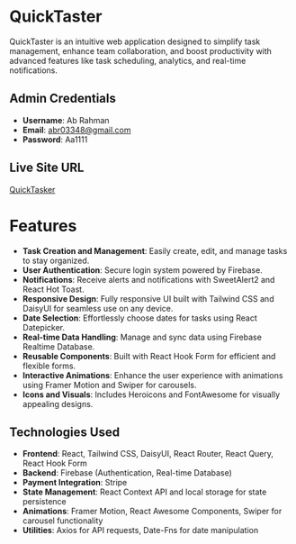 # QuickTaster

QuickTaster is an intuitive web application designed to simplify task management, enhance team collaboration, and boost productivity with advanced features like task scheduling, analytics, and real-time notifications.

## Admin Credentials

- **Username**: Ab Rahman
- **Email**: abr03348@gmail.com
- **Password**: Aa1111

## Live Site URL

[QuickTasker](https://quick-tasker-d56fa.web.app/)

# Features

- **Task Creation and Management**: Easily create, edit, and manage tasks to stay organized.
- **User Authentication**: Secure login system powered by Firebase.
- **Notifications**: Receive alerts and notifications with SweetAlert2 and React Hot Toast.
- **Responsive Design**: Fully responsive UI built with Tailwind CSS and DaisyUI for seamless use on any device.
- **Date Selection**: Effortlessly choose dates for tasks using React Datepicker.
- **Real-time Data Handling**: Manage and sync data using Firebase Realtime Database.
- **Reusable Components**: Built with React Hook Form for efficient and flexible forms.
- **Interactive Animations**: Enhance the user experience with animations using Framer Motion and Swiper for carousels.
- **Icons and Visuals**: Includes Heroicons and FontAwesome for visually appealing designs.

## Technologies Used

- **Frontend**: React, Tailwind CSS, DaisyUI, React Router, React Query, React Hook Form
- **Backend**: Firebase (Authentication, Real-time Database)
- **Payment Integration**: Stripe
- **State Management**: React Context API and local storage for state persistence
- **Animations**: Framer Motion, React Awesome Components, Swiper for carousel functionality
- **Utilities**: Axios for API requests, Date-Fns for date manipulation
